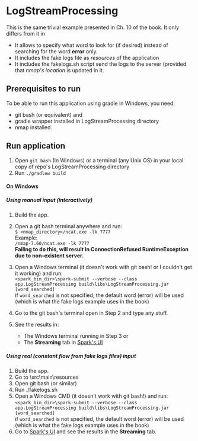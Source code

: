 # LogStreamProcessing #

This is the same trivial example presented in Ch. 10 of the book. It only differs from it in 

-  It allows to specify what word to look for (if desired) instead of searching for the word **error** only.
-  It includes the fake logs file as _resources_ of the application
-  It includes the fakelogs.sh script send the logs to the server (provided that _nmap's location_ is updated in it.

## Prerequisites to run ##

To be able to run this application using gradle in Windows, you need:

- git bash (or equivalent) and
- gradle wrapper installed in LogStreamProcessing directory
- nmap installed.


## Run application  ##

1. Open `git bash` (In Windows) or a terminal (any Unix OS) in your local copy of repo's LogStreamProcessing directory
2. Run `./gradlew build`

#### On Windows ####

##### Using manual input (interactively) #####

1. Build the app.
2. Open a git bash terminal anywhere and run:  
 `$ <nmap_directory>/ncat.exe -lk 7777`  
  Example:  
  `/nmap-7.60/ncat.exe -lk 7777`  
 **Failing to do this, will result in ConnectionRefused RuntimeException due to non-existent server.**

3. Open a Windows terminal (it doesn't work with git bash! or I couldn't get it working) and run:  
  `<spark_bin_dir>\spark-submit --verbose --class app.LogStreamProcessing build\libs\LogStreamProcessing.jar [word_searched]`  
  if `word_searched` is not specified, the default word (error) will be used (which is what the fake logs example uses in the book)
4. Go to the git bash's terminal open in Step 2 and type any stuff. 
5. See the results in:
   - The Windows terminal running in Step 3 or
   - The **Streaming** tab in [Spark's UI](https://localhost:4040)

##### Using _real_ (constant flow from fake logs files) input #####

1. Build the app.
2. Go to <LogStreamProcessing dir>\src\main\resources
3. Open git bash (or similar)
4. Run ./fakelogs.sh
5. Open a Windows CMD (it doesn't work with git bash!) and run:  
  `<spark_bin_dir>\spark-submit --verbose --class app.LogStreamProcessing build\libs\LogStreamProcessing.jar [word_searched]`  
  if `word_searched` is not specified, the default word (error) will be used (which is what the fake logs example uses in the book)
6. Go to [Spark's UI](https://localhost:4040) and see the results in the **Streaming** tab.